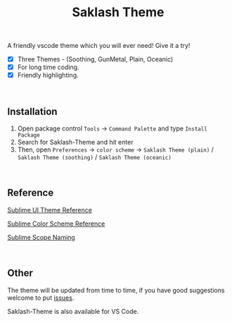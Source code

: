 <h1 align="center">Saklash Theme</h1>

<br>

A friendly vscode theme which you will ever need! Give it a try!

- [x] Three Themes - (Soothing, GunMetal, Plain, Oceanic)
- [x] For long time coding.
- [x] Friendly highlighting.

<br>

## Installation

1.  Open package control `Tools` → `Command Palette` and type `Install Package`
2.  Search for Saklash-Theme and hit enter
3.  Then, open `Preferences` → `color scheme` → `Saklash Theme (plain)` / `Saklash Theme (soothing)` / `Saklash Theme (oceanic)`


<br>

## Reference

[Sublime UI Theme Reference](https://www.sublimetext.com/docs/3/themes.html)

[Sublime Color Scheme Reference](http://docs.sublimetext.info/en/latest/reference/color_schemes.html)

[Sublime Scope Naming](https://www.sublimetext.com/docs/3/scope_naming.html)

<br>

## Other

The theme will be updated from time to time, if you have good suggestions welcome to put [issues](https://github.com/SahilChandravanshi/Saklash-Theme-sublime/issues).

Saklash-Theme is also available for VS Code.